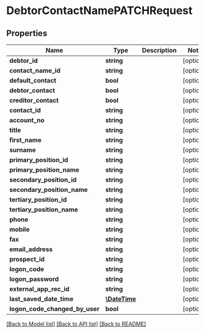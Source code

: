 # DebtorContactNamePATCHRequest

## Properties
Name | Type | Description | Notes
------------ | ------------- | ------------- | -------------
**debtor_id** | **string** |  | [optional] 
**contact_name_id** | **string** |  | [optional] 
**default_contact** | **bool** |  | [optional] 
**debtor_contact** | **bool** |  | [optional] 
**creditor_contact** | **bool** |  | [optional] 
**contact_id** | **string** |  | [optional] 
**account_no** | **string** |  | [optional] 
**title** | **string** |  | [optional] 
**first_name** | **string** |  | [optional] 
**surname** | **string** |  | [optional] 
**primary_position_id** | **string** |  | [optional] 
**primary_position_name** | **string** |  | [optional] 
**secondary_position_id** | **string** |  | [optional] 
**secondary_position_name** | **string** |  | [optional] 
**tertiary_position_id** | **string** |  | [optional] 
**tertiary_position_name** | **string** |  | [optional] 
**phone** | **string** |  | [optional] 
**mobile** | **string** |  | [optional] 
**fax** | **string** |  | [optional] 
**email_address** | **string** |  | [optional] 
**prospect_id** | **string** |  | [optional] 
**logon_code** | **string** |  | [optional] 
**logon_password** | **string** |  | [optional] 
**external_app_rec_id** | **string** |  | [optional] 
**last_saved_date_time** | [**\DateTime**](\DateTime.md) |  | [optional] 
**logon_code_changed_by_user** | **bool** |  | [optional] 

[[Back to Model list]](../README.md#documentation-for-models) [[Back to API list]](../README.md#documentation-for-api-endpoints) [[Back to README]](../README.md)



